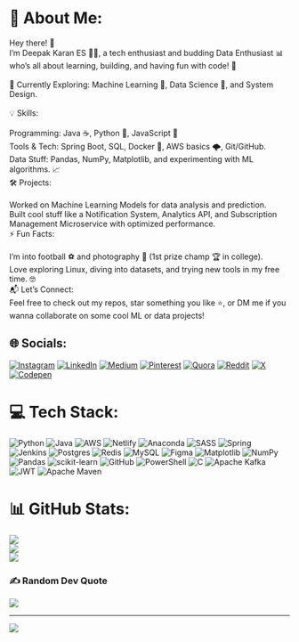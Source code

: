 # 💫 About Me:
Hey there! 👋<br>I’m Deepak Karan ES 🧑‍💻, a tech enthusiast and budding Data Enthusiast 📊 who’s all about learning, building, and having fun with code! 🚀<br><br>🌱 Currently Exploring: Machine Learning 🤖, Data Science 🧠, and System Design.<br><br>💡 Skills:<br><br>Programming: Java ☕, Python 🐍, JavaScript 🌟<br>Tools & Tech: Spring Boot, SQL, Docker 🐳, AWS basics 🌩️, Git/GitHub.<br>Data Stuff: Pandas, NumPy, Matplotlib, and experimenting with ML algorithms. 📈<br>🛠️ Projects:<br><br>Worked on Machine Learning Models for data analysis and prediction.<br>Built cool stuff like a Notification System, Analytics API, and Subscription Management Microservice with optimized performance.<br>⚡ Fun Facts:<br><br>I’m into football ⚽ and photography 📸 (1st prize champ 🏆 in college).<br>Love exploring Linux, diving into datasets, and trying new tools in my free time. 🤓<br>📬 Let’s Connect:<br>Feel free to check out my repos, star something you like ⭐, or DM me if you wanna collaborate on some cool ML or data projects!


## 🌐 Socials:
[![Instagram](https://img.shields.io/badge/Instagram-%23E4405F.svg?logo=Instagram&logoColor=white)](https://instagram.com/___ka_ran___/) [![LinkedIn](https://img.shields.io/badge/LinkedIn-%230077B5.svg?logo=linkedin&logoColor=white)](https://linkedin.com/in/dheepak-karan-es/) [![Medium](https://img.shields.io/badge/Medium-12100E?logo=medium&logoColor=white)](https://medium.com/@@dheepakkaran) [![Pinterest](https://img.shields.io/badge/Pinterest-%23E60023.svg?logo=Pinterest&logoColor=white)](https://pinterest.com/elusanthi16/) [![Quora](https://img.shields.io/badge/Quora-%23B92B27.svg?logo=Quora&logoColor=white)](https://quora.com/profile/Karan-1692/) [![Reddit](https://img.shields.io/badge/Reddit-%23FF4500.svg?logo=Reddit&logoColor=white)](https://reddit.com/user/karan1422/) [![X](https://img.shields.io/badge/X-black.svg?logo=X&logoColor=white)](https://x.com/karan_1422/) [![Codepen](https://img.shields.io/badge/Codepen-000000?style=for-the-badge&logo=codepen&logoColor=white)](https://codepen.io/DHEEPAK-KARAN-E-S/) 

# 💻 Tech Stack:
![Python](https://img.shields.io/badge/python-3670A0?style=plastic&logo=python&logoColor=ffdd54) ![Java](https://img.shields.io/badge/java-%23ED8B00.svg?style=plastic&logo=openjdk&logoColor=white) ![AWS](https://img.shields.io/badge/AWS-%23FF9900.svg?style=plastic&logo=amazon-aws&logoColor=white) ![Netlify](https://img.shields.io/badge/netlify-%23000000.svg?style=plastic&logo=netlify&logoColor=#00C7B7) ![Anaconda](https://img.shields.io/badge/Anaconda-%2344A833.svg?style=plastic&logo=anaconda&logoColor=white) ![SASS](https://img.shields.io/badge/SASS-hotpink.svg?style=plastic&logo=SASS&logoColor=white) ![Spring](https://img.shields.io/badge/spring-%236DB33F.svg?style=plastic&logo=spring&logoColor=white) ![Jenkins](https://img.shields.io/badge/jenkins-%232C5263.svg?style=plastic&logo=jenkins&logoColor=white) ![Postgres](https://img.shields.io/badge/postgres-%23316192.svg?style=plastic&logo=postgresql&logoColor=white) ![Redis](https://img.shields.io/badge/redis-%23DD0031.svg?style=plastic&logo=redis&logoColor=white) ![MySQL](https://img.shields.io/badge/mysql-4479A1.svg?style=plastic&logo=mysql&logoColor=white) ![Figma](https://img.shields.io/badge/figma-%23F24E1E.svg?style=plastic&logo=figma&logoColor=white) ![Matplotlib](https://img.shields.io/badge/Matplotlib-%23ffffff.svg?style=plastic&logo=Matplotlib&logoColor=black) ![NumPy](https://img.shields.io/badge/numpy-%23013243.svg?style=plastic&logo=numpy&logoColor=white) ![Pandas](https://img.shields.io/badge/pandas-%23150458.svg?style=plastic&logo=pandas&logoColor=white) ![scikit-learn](https://img.shields.io/badge/scikit--learn-%23F7931E.svg?style=plastic&logo=scikit-learn&logoColor=white) ![GitHub](https://img.shields.io/badge/github-%23121011.svg?style=plastic&logo=github&logoColor=white) ![PowerShell](https://img.shields.io/badge/PowerShell-%235391FE.svg?style=plastic&logo=powershell&logoColor=white) ![C](https://img.shields.io/badge/c-%2300599C.svg?style=plastic&logo=c&logoColor=white) ![Apache Kafka](https://img.shields.io/badge/Apache%20Kafka-000?style=plastic&logo=apachekafka) ![JWT](https://img.shields.io/badge/JWT-black?style=plastic&logo=JSON%20web%20tokens) ![Apache Maven](https://img.shields.io/badge/Apache%20Maven-C71A36?style=plastic&logo=Apache%20Maven&logoColor=white)
# 📊 GitHub Stats:
![](https://github-readme-stats.vercel.app/api?username=dheepakkaran&theme=dark&hide_border=false&include_all_commits=false&count_private=false)<br/>
![](https://github-readme-streak-stats.herokuapp.com/?user=dheepakkaran&theme=dark&hide_border=false)<br/>
![](https://github-readme-stats.vercel.app/api/top-langs/?username=dheepakkaran&theme=dark&hide_border=false&include_all_commits=false&count_private=false&layout=compact)

### ✍️ Random Dev Quote
![](https://quotes-github-readme.vercel.app/api?type=horizontal&theme=light)

---
[![](https://visitcount.itsvg.in/api?id=dheepakkaran&icon=0&color=0)](https://visitcount.itsvg.in)

<!-- Proudly created with GPRM ( https://gprm.itsvg.in ) -->
